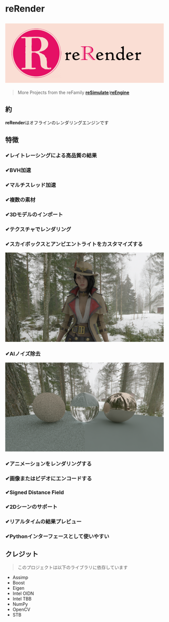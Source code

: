# reRender
![reRender](reRender.png)
---
> More Projects from the reFamily [**reSimulate**](https://github.com/GZhonghui/reSimulate)/[**reEngine**](https://github.com/GZhonghui/reEngine)

## 約
**reRender**はオフラインのレンダリングエンジンです

## 特徴
### ✔レイトレーシングによる高品質の結果
### ✔BVH加速
### ✔マルチスレッド加速
### ✔複数の素材
### ✔3Dモデルのインポート
### ✔テクスチャでレンダリング
### ✔スカイボックスとアンビエントライトをカスタマイズする
![3D Model](Res_Model.png)
### ✔AIノイズ除去
![Denoise](Res_deNoise.png)
### ✔アニメーションをレンダリングする
### ✔画像またはビデオにエンコードする
### ✔Signed Distance Field
### ✔2Dシーンのサポート
### ✔リアルタイムの結果プレビュー
### ✔Pythonインターフェースとして使いやすい

## クレジット
> このプロジェクトは以下のライブラリに依存しています
* Assimp
* Boost
* Eigen
* Intel OIDN
* Intel TBB
* NumPy
* OpenCV
* STB
